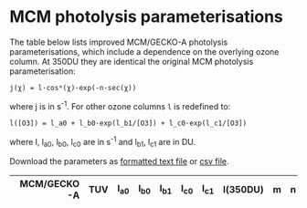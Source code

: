 # MCM photolysis parameterisations

The table below lists improved MCM/GECKO-A photolysis parameterisations,
which include a dependence on the overlying ozone column.
At 350DU they are identical the original MCM photolysis parameterisation:

    j(χ) = l·cosᵐ(χ)·exp(-n·sec(χ))

where j is in s<sup>-1</sup>. For other ozone columns `l` is redefined to:

    l([O3]) = l_a0 + l_b0·exp(l_b1/[O3]) + l_c0·exp(l_c1/[O3])

where l, l<sub>a0</sub>, l<sub>b0</sub>, l<sub>c0</sub> are in
s<sup>-1</sup> and l<sub>b1</sub>, l<sub>c1</sub> are in DU.

Download the parameters as [formatted text file](github.com/pb866) or
[csv file](github.com/pb866).


MCM/GECKO-A | TUV |        l<sub>a0</sub>         |        l<sub>b0</sub>         | l<sub>b1</sub> |        l<sub>c0</sub>         | l<sub>c1</sub> |        l(350DU)        |      m      |      n      | TUV label
-----------:|----:|:-----------------------------:|:-----------------------------:|:--------------:|:-----------------------------:|:--------------:|:----------------------:|:-----------:|:-----------:|:---------
